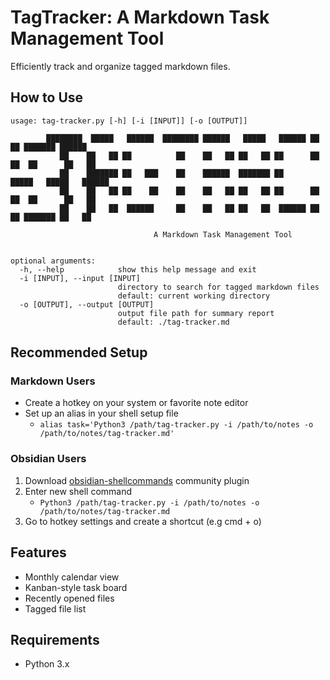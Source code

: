 # TagTracker: A Markdown Task Management Tool
Efficiently track and organize tagged markdown files.

## How to Use
```shell
usage: tag-tracker.py [-h] [-i [INPUT]] [-o [OUTPUT]]

        ████████  █████   ██████  ████████ ██████   █████   ██████ ██   ██ ███████ ██████
           ██    ██   ██ ██          ██    ██   ██ ██   ██ ██      ██  ██  ██      ██   ██
           ██    ███████ ██   ███    ██    ██████  ███████ ██      █████   █████   ██████
           ██    ██   ██ ██    ██    ██    ██   ██ ██   ██ ██      ██  ██  ██      ██   ██
           ██    ██   ██  ██████     ██    ██   ██ ██   ██  ██████ ██   ██ ███████ ██   ██

                                A Markdown Task Management Tool


optional arguments:
  -h, --help            show this help message and exit
  -i [INPUT], --input [INPUT]
                        directory to search for tagged markdown files
                        default: current working directory
  -o [OUTPUT], --output [OUTPUT]
                        output file path for summary report
                        default: ./tag-tracker.md
```
## Recommended Setup
### Markdown Users
- Create a hotkey on your system or favorite note editor
- Set up an alias in your shell setup file
    - `alias task='Python3 /path/tag-tracker.py -i /path/to/notes -o /path/to/notes/tag-tracker.md'`

### Obsidian Users
1. Download [obsidian-shellcommands](https://github.com/Taitava/obsidian-shellcommands) community plugin
2. Enter new shell command
    - `Python3 /path/tag-tracker.py -i /path/to/notes -o /path/to/notes/tag-tracker.md`
3. Go to hotkey settings and create a shortcut (e.g cmd + o)

## Features
- Monthly calendar view
- Kanban-style task board
- Recently opened files
- Tagged file list

## Requirements
- Python 3.x
